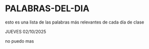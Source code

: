 # PALABRAS-DEL-DIA
esto es una lista de las palabras más relevantes de cada día de clase

JUEVES 02/10/2025

no puedo mas

